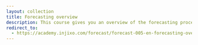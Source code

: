 ```yaml
---
layout: collection
title: Forecasting overview
description: This course gives you an overview of the forecasting process in injixo and why forecasting is critical to creating an effective schedule.
redirect_to:
  - https://academy.injixo.com/forecast/forecast-005-en-forecasting-overview
---
```

